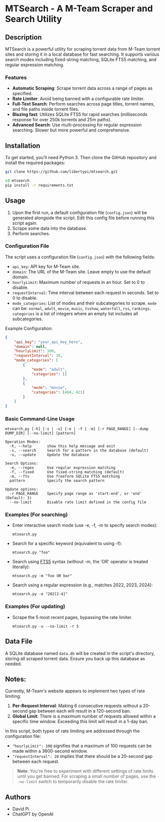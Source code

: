 # MTSearch - A M-Team Scraper and Search Utility

## Description

MTSearch is a powerful utility for scraping torrent data from M-Team torrent sites and storing it in a local database for fast searching. It supports various search modes including fixed-string matching, SQLite FTS5 matching, and regular expression matching.

### Features
- **Automatic Scraping**: Scrape torrent data across a range of pages as specified.
- **Rate Limiter**: Avoid being banned with a configurable rate limiter.
- **Full-Text Search**: Perform searches across page titles, torrent names, and file paths inside torrent files.
- **Blazing fast**: Utilizes SQLite FTS5 for rapid searches (milliseconds response for over 250k torrents and 25m paths).
- **Advanced Search**: Use multi-processing for regular expression searching. Slower but more powerful and comprehensive.

## Installation

To get started, you'll need Python 3. Then clone the GitHub repository and install the required packages:

```bash
git clone https://github.com/libertypi/mtsearch.git

cd mtsearch
pip install -r requirements.txt
```

## Usage

1. Upon the first run, a default configuration file (`config.json`) will be generated alongside the script. Edit this config file before running this script again.
2. Scrape some data into the database.
3. Perform searches.

### Configuration File

The script uses a configuration file (`config.json`) with the following fields:

- `api_key`: API key for M-Team site.
- `domain`: The URL of the M-Team site. Leave empty to use the default domain.
- `hourlyLimit`: Maximum number of requests in an hour. Set to 0 to disable.
- `requestInterval`: Time interval between each request in seconds. Set to 0 to disable.
- `mode_categories`: List of modes and their subcategories to scrape. `mode` can be: `normal`, `adult`, `movie`, `music`, `tvshow`, `waterfall`, `rss`, `rankings`. `categories` is a list of integers where an empty list includes all subcategories.

Example Configuration:

```json
{
    "api_key": "your_api_key_here",
    "domain": null,
    "hourlyLimit": 100,
    "requestInterval": 10,
    "mode_categories": [
        {
            "mode": "adult",
            "categories": []
        },
        {
            "mode": "movie",
            "categories": [404, 421]
        }
    ]
}
```

### Basic Command-Line Usage

```
mtsearch.py [-h] [-s | -u] [-e | -f | -m] [-r PAGE_RANGE] [--dump DUMP_DIR] [--no-limit] [pattern]

Operation Modes:
  -h, --help       show this help message and exit
  -s, --search     Search for a pattern in the database (default)
  -u, --update     Update the database

Search Options:
  -e, --regex      Use regular expression matching
  -f, --fixed      Use fixed-string matching (default)
  -m, --fts        Use freeform SQLite FTS5 matching
  pattern          Specify the search pattern

Update options:
  -r PAGE_RANGE    Specify page range as 'start-end', or 'end' (Default: 3)
  --no-limit       Disable rate limit defined in the config file
```

### Examples (For searching)

- Enter interactive search mode (use -e, -f, -m to specify search modes):

  `mtsearch.py`

- Search for a specific keyword (equivalent to using -f):

  `mtsearch.py "foo"`

- Search using [FTS5](https://www.sqlite.org/fts5.html) syntax (without -m, the 'OR' operator is treated literally):

  `mtsearch.py -m "foo OR bar"`

- Search using a regular expression (e.g., matches 2022, 2023, 2024):

  `mtsearch.py -e "202[2-4]"`

### Examples (For updating)

- Scrape the 5 most recent pages, bypassing the rate limiter.

  `mtsearch.py -u --no-limit -r 5`

## Data File

A SQLite database named `data.db` will be created in the script's directory, storing all scraped torrent data. Ensure you back up this database as needed.

## Notes:

Currently, M-Team's website appears to implement two types of rate limiting:

1. **Per-Request Interval**: Making 6 consecutive requests without a 20-second gap between each will result in a 120-second ban.
2. **Global Limit**: There is a maximum number of requests allowed within a specific time window. Exceeding this limit will result in a 1-day ban.

In this script, both types of rate limiting are addressed through the configuration file:

- `"hourlyLimit": 100` signifies that a maximum of 100 requests can be made within a 3600-second window.
- `"requestInterval": 20` implies that there should be a 20-second gap between each request.

> **Note**: You're free to experiment with different settings of rate limits until you get banned. For scraping a small number of pages, use the `--no-limit` switch to temporarily disable the rate limiter.

## Authors

- David Pi
- ChatGPT by OpenAI
